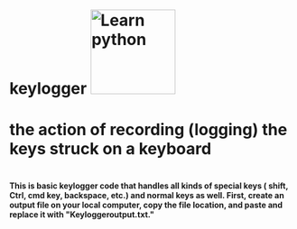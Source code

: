 # keylogger <a href="https://www.python.org/about/gettingstarted/" target="_blank"><img src="https://www.python.org/static/img/python-logo.png" alt="Learn python" width="150" ></a>
 <h1>the action of recording (logging) the keys struck on a keyboard<h1>

<h4>This is basic keylogger code that handles all kinds of special keys ( shift, Ctrl, cmd key, backspace, etc.) and normal keys as well.
First, create an output file on your local computer, copy the file location, and paste and replace it with "Keyloggeroutput.txt."<h4>

